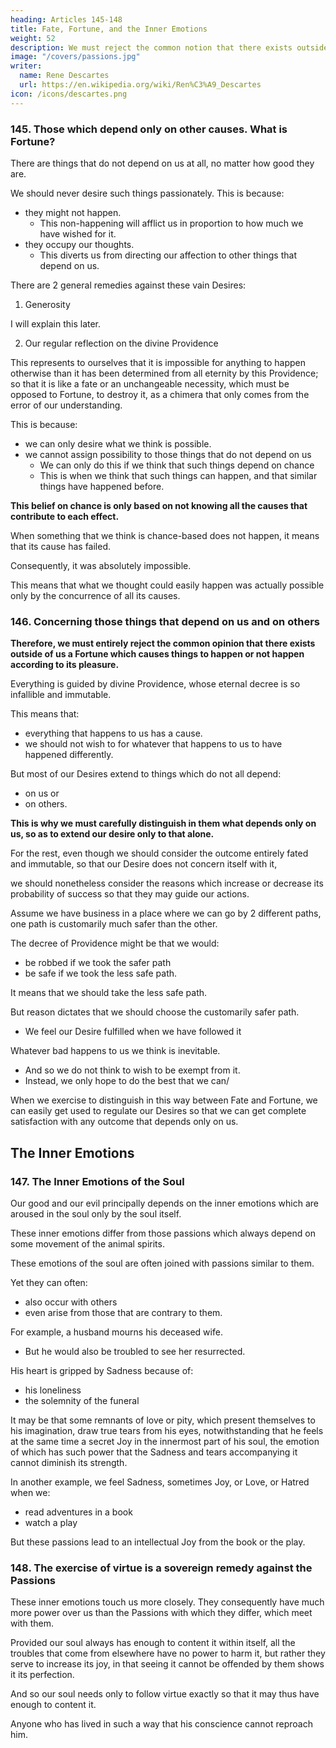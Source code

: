 ```yaml
---
heading: Articles 145-148
title: Fate, Fortune, and the Inner Emotions
weight: 52
description: We must reject the common notion that there exists outside of us a Fortune which causes things to happen according to its pleasure
image: "/covers/passions.jpg"
writer:
  name: Rene Descartes
  url: https://en.wikipedia.org/wiki/Ren%C3%A9_Descartes
icon: /icons/descartes.png
---
```




### 145. Those which depend only on other causes. What is Fortune?

There are things that do not depend on us at all, no matter how good they are.

We should never desire such things passionately. This is because:
- they might not happen.
  - This non-happening will afflict us in proportion to how much we have wished for it.
- they occupy our thoughts.
  - This diverts us from directing our affection to other things that depend on us.

<!-- , the acquisition of which depends on us. -->

There are 2 general remedies against these vain Desires:

1. Generosity

I will explain this later.

2. Our regular reflection on the divine Providence

This represents to ourselves that it is impossible for anything to happen otherwise than it has been determined from all eternity by this Providence; so that it is like a fate or an unchangeable necessity, which must be opposed to Fortune, to destroy it, as a chimera that only comes from the error of our understanding.

<!-- believe in some way to be -->
This is because:
- we can only desire what we think is possible.
- we cannot assign possibility to those things that do not depend on us
  - We can only do this if we think that such things depend on chance
  <!-- Fortune. -->
  - This is when we think that such things can happen, and that similar things have happened before. 

**This belief on chance is only based on not knowing all the causes that contribute to each effect.** 

 <!-- have believed depends on Fortune -->
When something that we think is chance-based does not happen, it means that its cause has failed. 

<!-- this shows that one of the necessary causes to produce it has failed, and  -->

Consequently, it was absolutely impossible.

This means that what we thought could easily happen was actually possible only by the concurrence of all its causes.

<!-- absolutely impossible
; and that something else, that we thought , ,  -->



### 146. Concerning those things that depend on us and on others

**Therefore, we must entirely reject the common opinion that there exists outside of us a Fortune which causes things to happen or not happen according to its pleasure.**

Everything is guided by divine Providence, whose eternal decree is so infallible and immutable.

<!-- that, except for things which this same decree has willed to depend on our free will, we must consider that  -->

This means that:
- everything that happens to us has a cause. 
- we should not wish to for whatever that happens to us to have happened differently. 

<!-- Nothing happens to us which is fated or not necessary. -->

<!-- so that we should not err in desiring that it happen differently. -->

But most of our Desires extend to things which do not all depend:
- on us or
- on others. 

**This is why we must carefully distinguish in them what depends only on us, so as to extend our desire only to that alone.** 

For the rest, even though we should consider the outcome entirely fated and immutable, so that our Desire does not concern itself with it, 

we should nonetheless consider the reasons which increase or decrease its probability of success so that they may guide our actions.

Assume we have business in a place where we can go by 2 different paths, one path is customarily much safer than the other.

The decree of Providence might be that we would:
- be robbed if we took the safer path
- be safe if we took the less safe path.

It means that we should take the less safe path. 

 <!-- be we should not therefore be indifferent in choosing one or the other, nor rely on the unchangeable fate of this decree.  -->

But reason dictates that we should choose the customarily safer path.
- We feel our Desire fulfilled when we have followed it

Whatever bad happens to us we think is inevitable.
- And so we do not think to wish to be exempt from it.
- Instead, we only hope to do the best that we can/

<!-- know, as I suppose we have done.  -->

When we exercise to distinguish in this way between Fate and Fortune, we can easily get used to regulate our Desires so that we can get complete satisfaction with any outcome that depends only on us. 

 <!-- in such a manner that, inasmuch as their fulfillment depends only on us, they can always give us . -->


## The Inner Emotions

### 147. The Inner Emotions of the Soul

<!-- I will add here only one more consideration, which seems to me to serve greatly in preventing us from receiving any discomfort from Passions;  -->

Our good and our evil principally depends on the inner emotions which are aroused in the soul only by the soul itself.

These inner emotions differ from those passions which always depend on some movement of the animal spirits. 

These emotions of the soul are often joined with passions similar to them.

Yet they can often:
- also occur with others
- even arise from those that are contrary to them. 

For example, a husband mourns his deceased wife.
- But he would also be troubled to see her resurrected.

His heart is gripped by Sadness because of:
- his loneliness
- the solemnity of the funeral

 <!-- and the absence of a person with whom he was accustomed to converse arouse in him.  -->

It may be that some remnants of love or pity, which present themselves to his imagination, draw true tears from his eyes, notwithstanding that he feels at the same time a secret Joy in the innermost part of his soul, the emotion of which has such power that the Sadness and tears accompanying it cannot diminish its strength.


In another example, we feel Sadness, sometimes Joy, or Love, or Hatred when we:
- read adventures in a book
- watch a play

<!-- read strange adventures in a book or see them represented on a stage, this sometimes excites in us , and generally all the Passions according to the diversity of the objects that present themselves to our imagination. -->

But these passions lead to an intellectual Joy from the book or the play.  

<!-- But with this we take pleasure in feeling them excited within us, and this pleasure is 

, which can arise as well from Sadness as from all the other Passions. -->


### 148. The exercise of virtue is a sovereign remedy against the Passions

These inner emotions touch us more closely. They consequently have much more power over us than the Passions with which they differ, which meet with them.

Provided our soul always has enough to content it within itself, all the troubles that come from elsewhere have no power to harm it, but rather they serve to increase its joy, in that seeing it cannot be offended by them shows it its perfection. 

<!-- And so that our soul ,  -->

And so our soul needs only to follow virtue exactly so that it may thus have enough to content it. 

Anyone who has lived in such a way that his conscience cannot reproach him. 

 <!-- for ever having failed to do all the things he judged to be the best (which is what I call here following virtue), receives from it a satisfaction so powerful in making him happy that the most violent efforts of the Passions have never enough power to disturb the tranquility of his soul. -->
